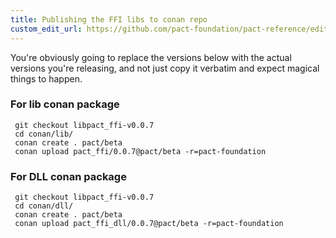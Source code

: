 ```yaml
---
title: Publishing the FFI libs to conan repo
custom_edit_url: https://github.com/pact-foundation/pact-reference/edit/master/rust/pact_ffi/publish.md
---
```

<!-- This file has been synced from the pact-foundation/pact-reference repository. Please do not edit it directly. The URL of the source file can be found in the custom_edit_url value above -->

You're obviously going to replace the versions below with the actual versions you're releasing, and not
just copy it verbatim and expect magical things to happen.

### For lib conan package

```
 git checkout libpact_ffi-v0.0.7
 cd conan/lib/
 conan create . pact/beta
 conan upload pact_ffi/0.0.7@pact/beta -r=pact-foundation
```

### For DLL conan package

```
 git checkout libpact_ffi-v0.0.7
 cd conan/dll/
 conan create . pact/beta
 conan upload pact_ffi_dll/0.0.7@pact/beta -r=pact-foundation
```
